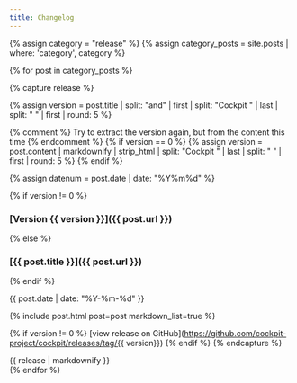 ```yaml
---
title: Changelog
---
```


{% assign category = "release" %}
{% assign category_posts = site.posts | where: 'category', category %}

{% for post in category_posts %}

{% capture release %}

{% assign version = post.title 
    | split: "and" 
    | first 
    | split: "Cockpit " 
    | last 
    | split: " " 
    | first
    | round: 5 %}

{% comment %}
    Try to extract the version again, but from the content this time
{% endcomment %}
{% if version == 0 %}
{% assign version = post.content | markdownify | strip_html | split: "Cockpit " | last | split: " " | first | round: 5 %}
{% endif %}

{% assign datenum = post.date | date: "%Y%m%d" %}

{% if version != 0 %}
### [Version {{ version }}]({{ post.url }})
{% else %}
### [{{ post.title }}]({{ post.url }})
{% endif %}

<time class="published" datetime="{{ post.date | date_to_xmlschema }}">
{{ post.date | date: "%Y-%m-%d" }}
</time>

{% include post.html post=post markdown_list=true %}

{% if version != 0 %}
[view release on GitHub](https://github.com/cockpit-project/cockpit/releases/tag/{{ version}})
{% endif %}
{% endcapture %}

<article id="{{post.date | date: "%Y-%m-%d"}}">{{ release | markdownify }}</article>
{% endfor %}